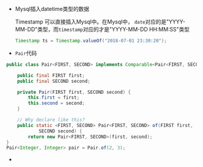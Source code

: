* Mysql插入datetime类型的数据

    Timestamp 可以直接插入Mysql中。在Mysql中， `date`对应的是"YYYY-MM-DD"类型，而`timestamp`对应的才是"YYYY-MM-DD HH:MM:SS"类型
    ```Java
    Timestamp ts = Timestamp.valueOf("2018-07-01 23:30:20");
    ```
* `Pair`代码
```Java
public class Pair<FIRST, SECOND> implements Comparable<Pair<FIRST, SECOND>> {

    public final FIRST first;
    public final SECOND second;

    private Pair(FIRST first, SECOND second) {
        this.first = first;
        this.second = second;
    }

    // Why declare like this?
    public static <FIRST, SECOND> Pair<FIRST, SECOND> of(FIRST first,
            SECOND second) {
        return new Pair<FIRST, SECOND>(first, second);
}
Pair<Integer, Integer> pair = Pair.of(2, 3);
```

* 